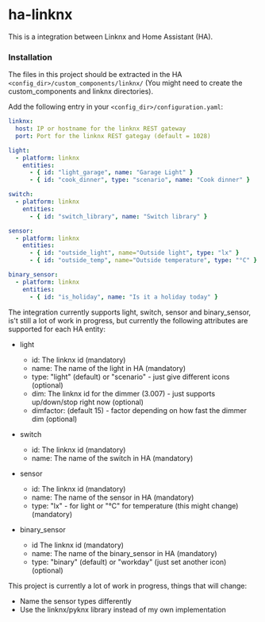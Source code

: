 # ha-linknx

This is a integration between Linknx and Home Assistant (HA).

### Installation

The files in this project should be extracted in the HA `<config_dir>/custom_components/linknx/` (You might need to create the custom_components and linknx directories).

Add the following entry in your `<config_dir>/configuration.yaml`:

```yaml
linknx:
  host: IP or hostname for the linknx REST gateway
  port: Port for the linknx REST gategay (default = 1028)

light:
  - platform: linknx
    entities:
      - { id: "light_garage", name: "Garage Light" }
      - { id: "cook_dinner", type: "scenario", name: "Cook dinner" }

switch:
  - platform: linknx
    entities:
      - { id: "switch_library", name: "Switch library" }

sensor:
  - platform: linknx
    entities:
      - { id: "outside_light", name="Outside light", type: "lx" }
      - { id: "outside_temp", name="Outside temperature", type: "°C" }

binary_sensor:
  - platform: linknx
    entities:
      - { id: "is_holiday", name: "Is it a holiday today" }

```

The integration currently supports light, switch, sensor and binary_sensor, is't still a lot of work in progress, but currently the following attributes are supported for each HA entity:

- light
  - id: The linknx id (mandatory)
  - name: The name of the light in HA (mandatory)
  - type: "light" (default) or "scenario" - just give different icons (optional)
  - dim: The linknx id for the dimmer (3.007) - just supports up/down/stop right now (optional)
  - dimfactor: (default 15) - factor depending on how fast the dimmer dim (optional)

- switch
  - id: The linknx id (mandatory)
  - name: The name of the switch in HA (mandatory)

- sensor
  - id: The linknx id (mandatory)
  - name: The name of the sensor in HA (mandatory)
  - type: "lx" - for light or "°C" for temperature (this might change) (mandatory)

- binary_sensor
  - id The linknx id (mandatory)
  - name: The name of the binary_sensor in HA (mandatory)
  - type: "binary" (default) or "workday" (just set another icon) (optional)

This project is currently a lot of work in progress, things that will change:

- Name the sensor types differently
- Use the linknx/pyknx library instead of my own implementation

